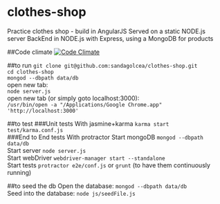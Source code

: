 # clothes-shop
Practice clothes shop - build in AngularJS
Served on a static NODE.js server
BackEnd in NODE.js with Express, using a MongoDB for products

##Code climate
[![Code Climate](https://codeclimate.com/github/sandagolcea/clothes-shop/badges/gpa.svg)](https://codeclimate.com/github/sandagolcea/clothes-shop)

##to run
`git clone git@github.com:sandagolcea/clothes-shop.git`    
`cd clothes-shop`  
`mongod --dbpath data/db`  
open new tab:  
`node server.js`  
open new tab (or simply goto localhost:3000):  
`/usr/bin/open -a "/Applications/Google Chrome.app" 'http://localhost:3000'`  

##to test
###Unit tests
With jasmine+karma
`karma start test/karma.conf.js`  
###End to End tests
With protractor
Start mongoDB `mongod --dbpath data/db`  
Start server `node server.js`  
Start webDriver `webdriver-manager start --standalone`  
Start tests `protractor e2e/conf.js` or `grunt` (to have them continuously running)  


##to seed the db
Open the database: `mongod --dbpath data/db`  
Seed into the database: `node js/seedFile.js`  
